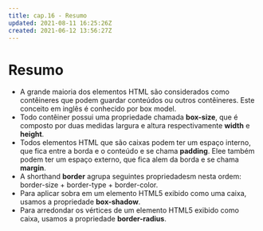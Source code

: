 ```yaml
---
title: cap.16 - Resumo
updated: 2021-08-11 16:25:26Z
created: 2021-06-12 13:56:27Z
---
```


# Resumo

- A grande maioria dos elementos HTML são considerados como contêineres que podem guardar conteúdos ou outros contêineres. Este conceito em inglês é conhecido por box model.
- Todo contêiner possui uma propriedade chamada **box-size**, que é composto por duas medidas largura e altura respectivamente **width** e **height**.
- Todos elementos HTML que são caixas podem ter um espaço interno, que fica entre a borda e o conteúdo e se chama **padding**. Elee também podem ter um espaço externo, que fica alem da borda e se chama **margin**.
- A shorthand **border** agrupa seguintes propriedadesm nesta ordem: border-size + border-type + border-color.
- Para aplicar sobra em um elemento HTML5 exibido como uma caixa, usamos a propriedade **box-shadow**.
- Para arredondar os vértices de um elemento HTML5 exibido como caixa, usamos a propriedade **border-radius**.